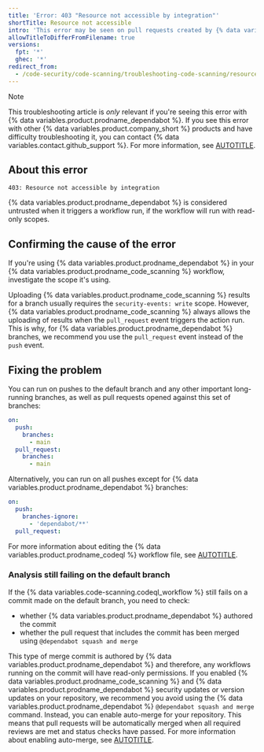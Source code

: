 ```yaml
---
title: 'Error: 403 "Resource not accessible by integration"'
shortTitle: Resource not accessible
intro: 'This error may be seen on pull requests created by {% data variables.product.prodname_dependabot %} and can be resolved in a couple of different ways.'
allowTitleToDifferFromFilename: true
versions:
  fpt: '*'
  ghec: '*'
redirect_from:
  - /code-security/code-scanning/troubleshooting-code-scanning/resource-not-accessible-by-integration
---
```


>[!NOTE]
>This troubleshooting article is _only_ relevant if you're seeing this error with {% data variables.product.prodname_dependabot %}. If you see this error with other {% data variables.product.company_short %} products and have difficulty troubleshooting it, you can contact {% data variables.contact.github_support %}. For more information, see [AUTOTITLE](/support/contacting-github-support).

## About this error

```text
403: Resource not accessible by integration
```

{% data variables.product.prodname_dependabot %} is considered untrusted when it triggers a workflow run, if the workflow will run with read-only scopes.

## Confirming the cause of the error

If you're using {% data variables.product.prodname_dependabot %} in your {% data variables.product.prodname_code_scanning %} workflow, investigate the scope it's using.

Uploading {% data variables.product.prodname_code_scanning %} results for a branch usually requires the `security-events: write` scope. However, {% data variables.product.prodname_code_scanning %} always allows the uploading of results when the `pull_request` event triggers the action run. This is why, for {% data variables.product.prodname_dependabot %} branches, we recommend you use the `pull_request` event instead of the `push` event.

## Fixing the problem

You can run on pushes to the default branch and any other important long-running branches, as well as pull requests opened against this set of branches:

```yaml
on:
  push:
    branches:
      - main
  pull_request:
    branches:
      - main
```

Alternatively, you can run on all pushes except for {% data variables.product.prodname_dependabot %} branches:

```yaml
on:
  push:
    branches-ignore:
      - 'dependabot/**'
  pull_request:
```

For more information about editing the {% data variables.product.prodname_codeql %} workflow file, see [AUTOTITLE](/code-security/code-scanning/creating-an-advanced-setup-for-code-scanning/customizing-your-advanced-setup-for-code-scanning#editing-a-code-scanning-workflow).

### Analysis still failing on the default branch

If the {% data variables.code-scanning.codeql_workflow %} still fails on a commit made on the default branch, you need to check:

* whether {% data variables.product.prodname_dependabot %} authored the commit
* whether the pull request that includes the commit has been merged using `@dependabot squash and merge`

This type of merge commit is authored by {% data variables.product.prodname_dependabot %} and therefore, any workflows running on the commit will have read-only permissions. If you enabled {% data variables.product.prodname_code_scanning %} and {% data variables.product.prodname_dependabot %} security updates or version updates on your repository, we recommend you avoid using the {% data variables.product.prodname_dependabot %} `@dependabot squash and merge` command. Instead, you can enable auto-merge for your repository. This means that pull requests will be automatically merged when all required reviews are met and status checks have passed. For more information about enabling auto-merge, see [AUTOTITLE](/pull-requests/collaborating-with-pull-requests/incorporating-changes-from-a-pull-request/automatically-merging-a-pull-request#enabling-auto-merge).
